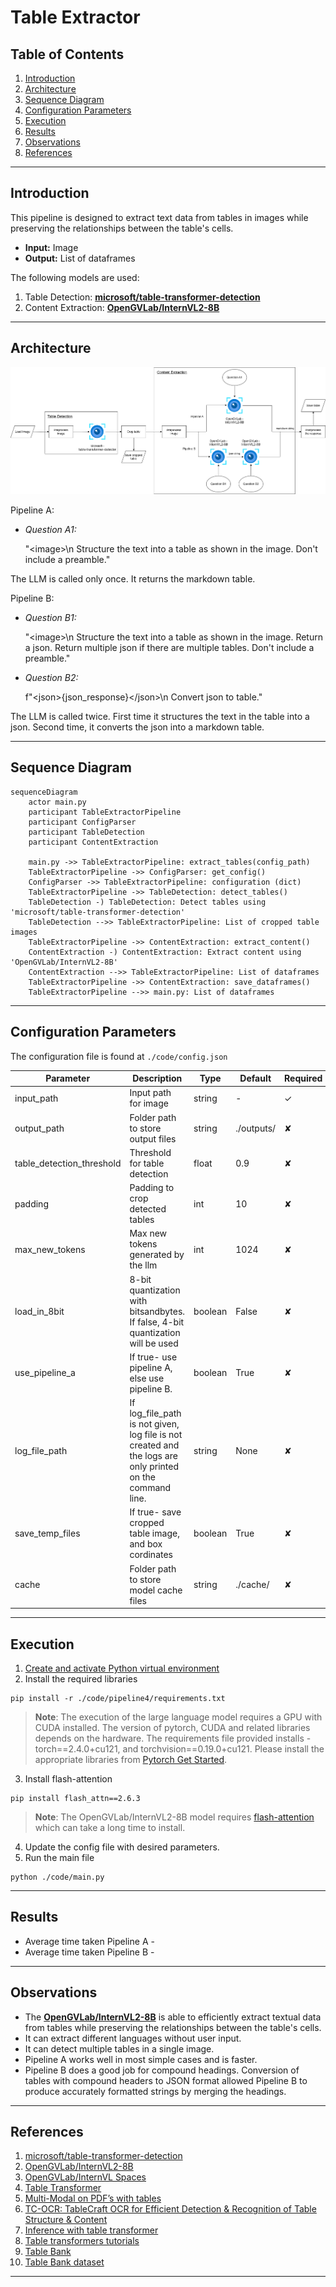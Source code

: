 # Table Extractor

## Table of Contents
1. [Introduction](#introduction)
2. [Architecture](#architecture)
3. [Sequence Diagram](#sequence-diagram)
4. [Configuration Parameters](#configuration-parameters)
5. [Execution](#execution)
6. [Results](#results)
7. [Observations](#observations)
8. [References](#references)

---

## Introduction

This pipeline is designed to extract text data from tables in images while preserving the relationships between the table's cells.

- **Input:** Image
- **Output:** List of dataframes

The following models are used:
1. Table Detection: [**microsoft/table-transformer-detection**](https://huggingface.co/microsoft/table-transformer-detection)
2. Content Extraction: [**OpenGVLab/InternVL2-8B**](https://huggingface.co/OpenGVLab/InternVL2-8B)

---

## Architecture

![pipeline_4_structure](./assets/pipeline_4_structure.png)

Pipeline A:
- *Question A1:* 

    "\<image\>\n Structure the text into a table as shown in the image. Don't include a preamble."

The LLM is called only once. It returns the markdown table.

Pipeline B:
- *Question B1:* 

    "\<image\>\n Structure the text into a table as shown in the image. Return a json. Return multiple json if there are multiple tables. Don't include a preamble."
- *Question B2:* 

    f"\<json\>{json_response}\</json\>\n Convert json to table."

The LLM is called twice. First time it structures the text in the table into a json. Second time, it converts the json into a markdown table.

---

## Sequence Diagram

```mermaid
sequenceDiagram
    actor main.py
    participant TableExtractorPipeline
    participant ConfigParser
    participant TableDetection
    participant ContentExtraction

    main.py ->> TableExtractorPipeline: extract_tables(config_path)
    TableExtractorPipeline ->> ConfigParser: get_config()
    ConfigParser ->> TableExtractorPipeline: configuration (dict)
    TableExtractorPipeline ->> TableDetection: detect_tables()
    TableDetection -) TableDetection: Detect tables using 'microsoft/table-transformer-detection'
    TableDetection -->> TableExtractorPipeline: List of cropped table images
    TableExtractorPipeline ->> ContentExtraction: extract_content()
    ContentExtraction -) ContentExtraction: Extract content using 'OpenGVLab/InternVL2-8B'
    ContentExtraction -->> TableExtractorPipeline: List of dataframes
    TableExtractorPipeline ->> ContentExtraction: save_dataframes()
    TableExtractorPipeline -->> main.py: List of dataframes
```

---

## Configuration Parameters

The configuration file is found at `./code/config.json`

| Parameter | Description | Type | Default | Required |
| --------- | ----------- | ---- | ------- | -------- |
| input_path | Input path for image | string | - | &#x2713; |
| output_path | Folder path to store output files | string | ./outputs/ | &#x2718; |
| table_detection_threshold | Threshold for table detection | float | 0.9 | &#x2718; |
| padding | Padding to crop detected tables | int | 10 | &#x2718; |
| max_new_tokens | Max new tokens generated by the llm | int | 1024 | &#x2718; |
| load_in_8bit | 8-bit quantization with bitsandbytes. If false, 4-bit quantization will be used | boolean | False | &#x2718; |
| use_pipeline_a | If true- use pipeline A, else use pipeline B.  | boolean | True | &#x2718; |
| log_file_path | If log_file_path is not given, log file is not created and the logs are only printed on the command line. | string | None | &#x2718; |
| save_temp_files | If true- save cropped table image, and box cordinates | boolean | True | &#x2718; |
| cache | Folder path to store model cache files | string | ./cache/ | &#x2718; |

---

## Execution

1. [Create and activate Python virtual environment](https://dev.to/shriekdj/how-to-create-and-activate-the-virtual-environment-for-python3-project-3g4l)
2. Install the required libraries
```
pip install -r ./code/pipeline4/requirements.txt
```
> **Note**: The execution of the large language model requires a GPU with CUDA installed. The version of pytorch, CUDA and related libraries depends on the hardware. The requirements file provided installs - torch==2.4.0+cu121, and torchvision==0.19.0+cu121. Please install the appropriate libraries from [Pytorch Get Started](https://pytorch.org/get-started/locally/).
3. Install flash-attention
```
pip install flash_attn==2.6.3
```
> **Note**: The OpenGVLab/InternVL2-8B model requires [flash-attention](https://github.com/Dao-AILab/flash-attention) which can take a long time to install.
4. Update the config file with desired parameters.
5. Run the main file
```
python ./code/main.py
```

---

## Results

- Average time taken Pipeline A - 
- Average time taken Pipeline B - 

---

## Observations

- The [**OpenGVLab/InternVL2-8B**](https://huggingface.co/OpenGVLab/InternVL2-8B) is able to efficiently extract textual data from tables while preserving the relationships between the table's cells.
- It can extract different languages without user input.
- It can detect multiple tables in a single image.
- Pipeline A works well in most simple cases and is faster.
- Pipeline B does a good job for compound headings. Conversion of tables with compound headers to JSON format allowed Pipeline B to produce accurately formatted strings by merging the headings.

---

## References

1. [microsoft/table-transformer-detection](https://huggingface.co/microsoft/table-transformer-detection)
2. [OpenGVLab/InternVL2-8B](https://huggingface.co/OpenGVLab/InternVL2-8B)
3. [OpenGVLab/InternVL Spaces](https://huggingface.co/spaces/OpenGVLab/InternVL)
4. [Table Transformer](https://huggingface.co/docs/transformers/en/model_doc/table-transformer)
4. [Multi-Modal on PDF’s with tables](https://docs.llamaindex.ai/en/v0.9.48/examples/multi_modal/multi_modal_pdf_tables.html)
5. [TC-OCR: TableCraft OCR for Efficient Detection & Recognition of Table Structure & Content](https://arxiv.org/html/2404.10305v1)
6. [Inference with table transformer](https://github.com/microsoft/table-transformer/blob/main/docs/INFERENCE.md)
7. [Table transformers tutorials](https://github.com/NielsRogge/Transformers-Tutorials/tree/master/Table%20Transformer)
8. [Table Bank](https://github.com/doc-analysis/TableBank/tree/master)
9. [Table Bank dataset](https://paperswithcode.com/dataset/tablebank)

---